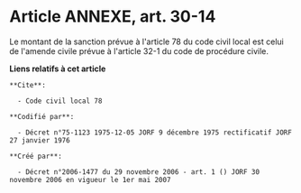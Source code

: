 # Article ANNEXE, art. 30-14

Le montant de la sanction prévue à l'article 78 du code civil local est celui de l'amende civile prévue à l'article 32-1 du
code de procédure civile.

**Liens relatifs à cet article**

	**Cite**:

	  - Code civil local 78

	**Codifié par**:

	  - Décret n°75-1123 1975-12-05 JORF 9 décembre 1975 rectificatif JORF 27 janvier 1976

	**Créé par**:

	  - Décret n°2006-1477 du 29 novembre 2006 - art. 1 () JORF 30 novembre 2006 en vigueur le 1er mai 2007
